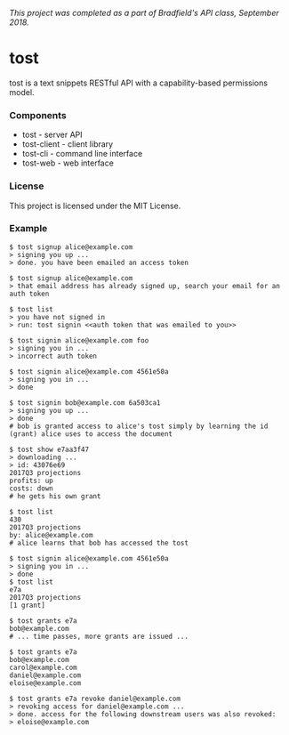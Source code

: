 *This project was completed as a part of Bradfield's API class, September 2018.*

tost
====

tost is a text snippets RESTful API with a capability-based permissions model.

### Components

* tost - server API
* tost-client - client library
* tost-cli - command line interface
* tost-web - web interface


### License

This project is licensed under the MIT License.


### Example

    $ tost signup alice@example.com
    > signing you up ...
    > done. you have been emailed an access token
    
    $ tost signup alice@example.com
    > that email address has already signed up, search your email for an auth token
    
    $ tost list
    > you have not signed in
    > run: tost signin <<auth token that was emailed to you>>
    
    $ tost signin alice@example.com foo
    > signing you in ...
    > incorrect auth token
    
    $ tost signin alice@example.com 4561e50a
    > signing you in ...
    > done
    
    $ tost signin bob@example.com 6a503ca1
    > signing you up ...
    > done
    # bob is granted access to alice's tost simply by learning the id (grant) alice uses to access the document
    
    $ tost show e7aa3f47
    > downloading ...
    > id: 43076e69
    2017Q3 projections
    profits: up
    costs: down
    # he gets his own grant
    
    $ tost list
    430         
    2017Q3 projections         
    by: alice@example.com
    # alice learns that bob has accessed the tost
    
    $ tost signin alice@example.com 4561e50a
    > signing you in ...
    > done
    $ tost list
    e7a
    2017Q3 projections
    [1 grant]
    
    $ tost grants e7a
    bob@example.com
    # ... time passes, more grants are issued ...
    
    $ tost grants e7a
    bob@example.com
    carol@example.com
    daniel@example.com
    eloise@example.com
    
    $ tost grants e7a revoke daniel@example.com
    > revoking access for daniel@example.com ...
    > done. access for the following downstream users was also revoked:
    > eloise@example.com
